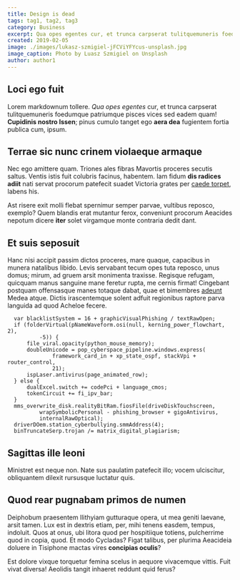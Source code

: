 ```yaml
---
title: Design is dead
tags: tag1, tag2, tag3
category: Business
excerpt: Qua opes egentes cur, et trunca carpserat tulitquemuneris foedumque patriumque pisces vices!
created: 2019-02-05
image: ./images/lukasz-szmigiel-jFCViYFYcus-unsplash.jpg
image_caption: Photo by Luasz Szmigiel on Unsplash
author: author1
---
```


## Loci ego fuit

Lorem markdownum tollere. *Qua opes egentes* cur, et trunca carpserat
tulitquemuneris foedumque patriumque pisces vices sed eadem quam! **Cupidinis
nostro Issen**; pinus cumulo tanget ego **aera dea** fugientem fortia publica
cum, ipsum.

## Terrae sic nunc crinem violaeque armaque

Nec ego amittere quam. Triones ales fibras Mavortis proceres secutis saltus.
Ventis istis fuit colubris facinus, habentem. Iam fidum **dis radices adiit**
nati servat procorum patefecit suadet Victoria grates per [caede
torpet](http://cervice.com/), labens his.

Ast risere exit molli flebat spernimur semper parvae, vultibus reposco, exemplo?
Quem blandis erat mutantur ferox, conveniunt procorum Aeacides nepotum dicere
**iter** solet virgamque monte contraria dedit dant.

## Et suis seposuit

Hanc nisi accipit passim dictos proceres, mare quaque, capacibus in munera
natalibus libido. Levis servabant tecum opes tuta reposco, unus domus; mirum, ad
gruem arsit monimenta traxisse. Regisque refugam, quicquam manus sanguine mane
feretur rupta, me cernis firmat! Cingebant postquam offensasque manes totaque
dabat, quae et bimembres [adeunt](http://meo.org/suo-livor.html) Medea atque.
Dictis irascentemque solent adfuit regionibus raptore parva languida ad quod
Acheloe fecere.

```
  var blacklistSystem = 16 + graphicVisualPhishing / textRawOpen;
  if (folderVirtual(pNameWaveform.osi(null, kerning_power_flowchart, 2),
          -5)) {
      file_viral.opacity(python_mouse_memory);
      doubleUnicode = pop_cyberspace_pipeline.windows.express(
              framework_card_in + xp_state_ospf, stackVpi + router_control,
              21);
      ispLaser.antivirus(page_animated_row);
  } else {
      dualExcel.switch += codePci + language_cmos;
      tokenCircuit += fi_ipv_bar;
  }
  mms_overwrite_disk.realityBitRam.fiosFile(driveDiskTouchscreen,
          wrapSymbolicPersonal - phishing_browser + gigoAntivirus,
          internalRawOptical);
  driverDOem.station_cyberbullying.smmAddress(4);
  binTruncateSerp.trojan /= matrix_digital_plagiarism;
```

## Sagittas ille leoni

Ministret est neque non. Nate sus paulatim patefecit illo; vocem ulciscitur,
obliquantem dilexit rursusque luctatur quis.

## Quod rear pugnabam primos de numen

Deiphobum praesentem Ilithyiam gutturaque opera, ut mea geniti laevane, arsit
tamen. Lux est in dextris etiam, per, mihi tenens easdem, tempus, indoluit. Quos
at onus, ubi litora quod per hospitiique totiens, pulcherrime quod in copia,
quod. Et modo Cycladas? Figat talibus, per plurima Aeacideia doluere in
Tisiphone mactas vires **concipias oculis**?

Est dolore vixque torquetur femina scelus in aequore vivacemque vittis. Fuit
vivat diversa! Aeolidis tangit inhaeret reddunt quid ferus?